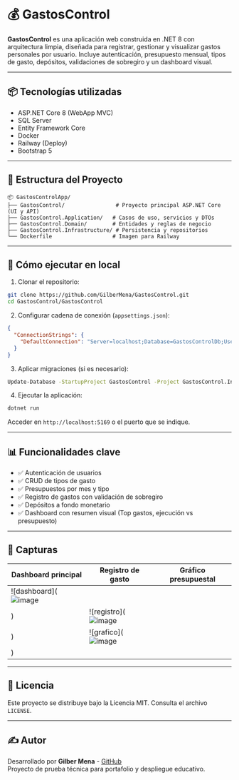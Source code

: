 
# 💰 GastosControl

**GastosControl** es una aplicación web construida en .NET 8 con arquitectura limpia, diseñada para registrar, gestionar y visualizar gastos personales por usuario. Incluye autenticación, presupuesto mensual, tipos de gasto, depósitos, validaciones de sobregiro y un dashboard visual.

---

## 📦 Tecnologías utilizadas

- ASP.NET Core 8 (WebApp MVC)
- SQL Server
- Entity Framework Core
- Docker
- Railway (Deploy)
- Bootstrap 5

---

## 📁 Estructura del Proyecto

```
📦 GastosControlApp/
├── GastosControl/                # Proyecto principal ASP.NET Core (UI y API)
├── GastosControl.Application/   # Casos de uso, servicios y DTOs
├── GastosControl.Domain/        # Entidades y reglas de negocio
├── GastosControl.Infrastructure/ # Persistencia y repositorios
└── Dockerfile                   # Imagen para Railway
```

---

## 🚀 Cómo ejecutar en local

1. Clonar el repositorio:

```bash
git clone https://github.com/GilberMena/GastosControl.git
cd GastosControl/GastosControl
```

2. Configurar cadena de conexión (`appsettings.json`):

```json
{
  "ConnectionStrings": {
    "DefaultConnection": "Server=localhost;Database=GastosControlDb;User Id=sa;Password=yourStrong(!)Password;"
  }
}
```

3. Aplicar migraciones (si es necesario):

```bash
Update-Database -StartupProject GastosControl -Project GastosControl.Infrastructure
```

4. Ejecutar la aplicación:

```bash
dotnet run
```

Acceder en `http://localhost:5169` o el puerto que se indique.

---

## 📊 Funcionalidades clave

- ✅ Autenticación de usuarios
- ✅ CRUD de tipos de gasto
- ✅ Presupuestos por mes y tipo
- ✅ Registro de gastos con validación de sobregiro
- ✅ Depósitos a fondo monetario
- ✅ Dashboard con resumen visual (Top gastos, ejecución vs presupuesto)

---

## 🧪 Capturas

| Dashboard principal | Registro de gasto | Gráfico presupuestal |
|---------------------|-------------------|-----------------------|
| ![dashboard](![image](https://github.com/user-attachments/assets/712b2cbd-210e-4712-bbf6-38ed089cca9e)
) | ![registro](![image](https://github.com/user-attachments/assets/f4b30b46-adcd-42a0-8336-7f772d169ab1)
) | ![grafico](![image](https://github.com/user-attachments/assets/87f0fd09-a17b-41ce-aba9-10e87cb28293)
) |

---

## 📄 Licencia

Este proyecto se distribuye bajo la Licencia MIT. Consulta el archivo `LICENSE`.

---

## ✍️ Autor

Desarrollado por **Gilber Mena** - [GitHub](https://github.com/GilberMena)  
Proyecto de prueba técnica para portafolio y despliegue educativo.
